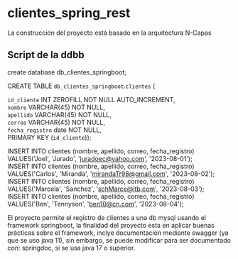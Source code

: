 # clientes_spring_rest
La construcción del proyecto está basado en la arquitectura N-Capas 


## Script de la ddbb

create database db_clientes_springboot;

CREATE TABLE `db_clientes_springboot`.`clientes` (

   `id_cliente` INT ZEROFILL NOT NULL AUTO_INCREMENT,  
   `nombre` VARCHAR(45) NOT NULL,  
   `apellido` VARCHAR(45) NOT NULL,  
   `correo` VARCHAR(45) NOT NULL,  
   `fecha_registro` date  NOT NULL,  
   PRIMARY KEY (`id_cliente`));
  
INSERT INTO clientes (nombre, apellido, correo, fecha_registro) VALUES('Joel', 'Jurado', 'juradoec@yahoo.com', '2023-08-01');   
INSERT INTO clientes (nombre, apellido, correo, fecha_registro) VALUES('Carlos', 'Miranda', 'mirandaTr98@gmail.com', '2023-08-02');   
INSERT INTO clientes (nombre, apellido, correo, fecha_registro) VALUES('Marcela', 'Sanchez', 'schMarce@itb.com', '2023-08-03');   
INSERT INTO clientes (nombre, apellido, correo, fecha_registro) VALUES('Ben', 'Tennyson', 'ben10@cn.com', '2023-08-04');   

El proyecto permite el registro de clientes a una db mysql usando el framework springboot,
la finalidad del proyecto esta en aplicar buenas prácticas sobre el framework,
inclye documentación mediante swagger (ya que se uso java 11), sin embargo, se puede modificar para ser documentado con: springdoc, si se usa java 17 o superior.

